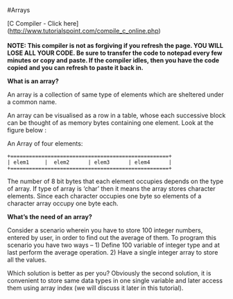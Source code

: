 #Arrays

[C Compiler - Click here] (http://www.tutorialspoint.com/compile_c_online.php)<br><br>
__NOTE: This compiler is not as forgiving if you refresh the page. YOU WILL LOSE ALL YOUR CODE. Be sure to transfer the code to notepad every few minutes or copy and paste. If the compiler idles, then you have the code copied and you can refresh to paste it back in.__

__What is an array?__

An array is a collection of same type of elements which are sheltered under a common name.

An array can be visualised as a row in a table, whose each successive block can be thought of as memory bytes containing one element. Look at the figure below :

An Array of four elements:
```
+===================================================+
| elem1     |  elem2      | elem3      | elem4      |
+===================================================+
```
The number of 8 bit bytes that each element occupies depends on the type of array. If type of array is ‘char’ then it means the array stores character elements. Since each character occupies one byte so elements of a character array occupy one byte each.

__What’s the need of an array?__

Consider a scenario wherein you have to store 100 integer numbers, entered by user, in order to find out the average of them. To program this scenario you have two ways – 1) Define 100 variable of integer type and at last perform the average operation. 2) Have a single integer array to store all the values.

Which solution is better as per you? Obviously the second solution, it is convenient to store same data types in one single variable and later access them using array index (we will discuss it later in this tutorial).

